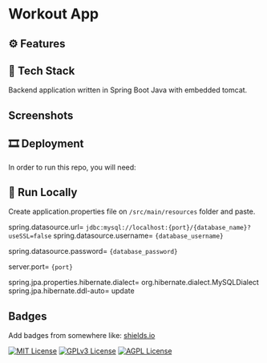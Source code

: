 
# Workout App



## ⚙ Features




## 🔎 Tech Stack

Backend application written in Spring Boot Java with embedded tomcat.



## Screenshots



## 🎞 Deployment
In order to run this repo, you will need:

    
## 🎨 Run Locally

Create application.properties file on ```/src/main/resources``` folder and paste.

spring.datasource.url= `jdbc:mysql://localhost:{port}/{database_name}?useSSL=false`
spring.datasource.username= `{database_username}`

spring.datasource.password= `{database_password}`

server.port= `{port}`

spring.jpa.properties.hibernate.dialect= org.hibernate.dialect.MySQLDialect
spring.jpa.hibernate.ddl-auto= update



## Badges

Add badges from somewhere like: [shields.io](https://shields.io/)

[![MIT License](https://img.shields.io/badge/License-MIT-green.svg)](https://choosealicense.com/licenses/mit/)
[![GPLv3 License](https://img.shields.io/badge/License-GPL%20v3-yellow.svg)](https://opensource.org/licenses/)
[![AGPL License](https://img.shields.io/badge/license-AGPL-blue.svg)](http://www.gnu.org/licenses/agpl-3.0)

